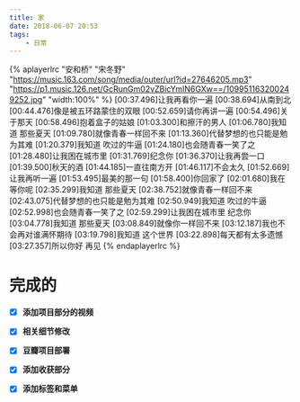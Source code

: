 ```yaml
---
title: 家
date: 2018-06-07 20:53
tags:
	- 日常
---
```

{% aplayerlrc "安和桥" "宋冬野" "https://music.163.com/song/media/outer/url?id=27646205.mp3" "https://p1.music.126.net/GcRunGm02vZBicYmIN6GXw==/109951163200249252.jpg" "width:100%" %}
[00:37.496]让我再看你一遍
[00:38.694]从南到北
[00:44.476]像是被五环路蒙住的双眼
[00:52.659]请你再讲一遍
[00:54.496]关于那天
[00:58.496]抱着盒子的姑娘
[01:03.300]和擦汗的男人
[01:06.780]我知道 那些夏天
[01:09.780]就像青春一样回不来
[01:13.360]代替梦想的也只能是勉为其难
[01:20.379]我知道 吹过的牛逼
[01:24.180]也会随青春一笑了之
[01:28.480]让我困在城市里
[01:31.769]纪念你
[01:36.370]让我再尝一口
[01:39.500]秋天的酒
[01:44.185]一直往南方开
[01:46.117]不会太久
[01:52.669]让我再听一遍
[01:53.495]最美的那一句
[01:58.400]你回家了
[02:01.680]我在等你呢
[02:35.299]我知道 那些夏天
[02:38.752]就像青春一样回不来
[02:43.075]代替梦想的也只能是勉为其难
[02:50.949]我知道 吹过的牛逼
[02:52.998]也会随青春一笑了之
[02:59.299]让我困在城市里 纪念你
[03:04.778]我知道 那些夏天
[03:08.849]就像你一样回不来
[03:12.187]我也不会再对谁满怀期待
[03:19.798]我知道 这个世界
[03:22.898]每天都有太多遗憾
[03:27.357]所以你好 再见
{% endaplayerlrc %}

<!-- more-->

# 完成的
- [x] **添加项目部分的视频**
- [x] **相关细节修改**
- [x] **豆瓣项目部署**
- [x] **添加收获部分**
- [x] **添加标签和菜单**

